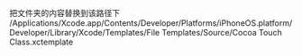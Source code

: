 把文件夹的内容替换到该路径下
/Applications/Xcode.app/Contents/Developer/Platforms/iPhoneOS.platform/Developer/Library/Xcode/Templates/File Templates/Source/Cocoa Touch Class.xctemplate

